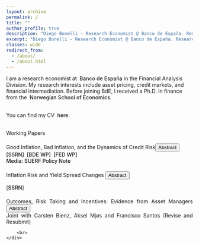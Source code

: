 ```yaml
---
layout: archive
permalink: /
title: ""
author_profile: true
description: "Diego Bonelli - Research Economist @ Banco de España. Research interests: asset pricing, intermediation, market microstructure."
excerpt: "Diego Bonelli - Research Economist @ Banco de España. Research interests: asset pricing, intermediation, market microstructure."
classes: wide
redirect_from: 
  - /about/
  - /about.html
---
```

<html lang="en">
<head>
<meta charset="UTF-8">
<meta name="viewport" content="width=device-width, initial-scale=1.0">
<meta http-equiv="X-UA-Compatible" content="ie=edge">
<meta name="description" content="Diego Bonelli - Research Economist @ Banco de España. Research interests: asset pricing, intermediation, market microstructure.">
<meta name="keywords" content="Diego Bonelli, Finance, PhD, Banco de Espana, NHH, asset pricing, intermediation, market microstructure">
<meta name="author" content="Diego Bonelli">
<link rel="canonical" href="https://diegobonelli.github.io/">

<!-- Open Graph Tags -->
<meta property="og:description" content="Diego Bonelli - Research Economist @ Banco de España. Research interests: asset pricing, intermediation, market microstructure.">
<meta property="og:type" content="profile">
<meta property="og:url" content="https://diegobonelli.github.io/">
<meta property="og:image" content="https://diegobonelli.github.io/images/profiledb.png"> <!-- Include a relevant image URL -->

<!-- Twitter Card Tags -->
<meta name="twitter:card" content="summary">
<meta name="twitter:description" content="Diego Bonelli - Research Economist @ Banco de España. Research interests: asset pricing, intermediation, market microstructure.">
<meta name="twitter:url" content="https://diegobonelli.github.io/">

<!-- Schema.org Markup -->
<script type="application/ld+json">
{
  "@context": "http://schema.org",
  "@type": "Person",
  "name": "Diego Bonelli",
  "jobTitle": "Research Economist",
  "affiliation": {
    "@type": "Organization",
    "name": "Banco de España"
  },
  "url": "https://diegobonelli.github.io/",
  "sameAs": [
    "https://github.com/diegobonelli",
    "https://www.linkedin.com/in/diego-bonelli",
    "https://diegobonelli.github.io/files/CV.pdf"
  ]
}
</script>
</head>
 <!-- <titlecolor id="about">About Me</titlecolor><br><br>-->
<normal>
I am a research economist at  <linkcolor style="margin-left: 0.25em;font-weight: 450" onclick="window.location.href='https://www.bde.es/';">Banco de España</linkcolor>  in the Financial Analysis Division. My research interests include asset pricing, credit markets, and financial intermediation. Before joining BdE, I received a Ph.D. in finance from the 
 <linkcolor style="margin-left: 0.25em;font-weight: 450" onclick="window.location.href='https://www.nhh.no/en/departments/finance/';">Norwegian School of Economics</linkcolor>.<br><br>

 You can find my CV <linkcolor style="margin-left: 0.25em;font-weight: 450" onclick="window.location.href='https://diegobonelli.github.io/files/CV.pdf';">here</linkcolor>.
  </normal><br><br>



<titlecolor id="research" style="margin-top: 20px;">Working Papers</titlecolor><br>

<div style="text-align: justify; margin-bottom: 20px;margin-top: 20px;">
    <div>
       <linkcolor 
       onclick="window.location.href='files/GIBI.pdf';">
       Good Inflation, Bad Inflation, and the Dynamics of Credit Risk</linkcolor><button onclick="toggleAbstract('abstract2')" id="abstractButton2" class="custom-button small">Abstract</button><br>
 <!--  <text style="font-size: $type-size-7;">Joint with&nbsp;<linkcolor style="font-size: $type-size-7; margin-left: 0; font-weight: 450" onclick="window.location.href='https://sites.google.com/view/berardinopalazzo/home';">Berardino Palazzo</linkcolor>&nbsp;and&nbsp;<linkcolor style="font-size: $type-size-7; margin-left: 0; font-weight: 450" onclick="window.location.href='https://ramsyamarthy.wixsite.com/home';">Ram Yamarthy</linkcolor></text><br>
 -->

<text style="font-size: $type-size-7; margin-left: 0; font-weight: 450"> 
   [<linkcolor style="font-size: $type-size-7; margin-left: 0; font-weight: 450" onclick="window.location.href='https://papers.ssrn.com/sol3/papers.cfm?abstract_id=4798269';">SSRN</linkcolor>]&nbsp;
   [<linkcolor style="font-size: $type-size-7; margin-left: 0; font-weight: 450" onclick="window.location.href='https://www.bde.es/wbe/es/publicaciones/analisis-economico-investigacion/documentos-trabajo/good-inflation-bad-inflation-implications-for-risky-asset-prices.html';">BDE WP</linkcolor>]&nbsp;
   [<linkcolor style="font-size: $type-size-7; margin-left: 0; font-weight: 450" onclick="window.location.href='https://www.federalreserve.gov/econres/feds/good-inflation-bad-inflation-implications-for-risky-asset-prices.htm';">FED WP</linkcolor>]</text><br>
  <text style="font-size: $type-size-7; margin-left: 0; font-weight: 450"> 
 Media:&nbsp;<linkcolor style="font-size: $type-size-7; margin-left: 0; font-weight: 450" onclick="window.location.href='https://www.suerf.org/publications/suerf-policy-notes-and-briefs/good-inflation-bad-inflation-and-the-dynamics-of-credit-risk/';">SUERF Policy Note</linkcolor></text>

</div>
</div>
     <!-- 
       <text style="font-size: $type-size-6;">Jan 2025</text>
       -->
<div id="abstract2" style="display: none; margin-bottom: 20px;">
    <text>
 Using inflation swap prices, we study how changes in expected inflation affect firm-level credit spreads and equity returns, and uncover evidence of a time-varying inflation sensitivity.  In times of ``good inflation,"  when inflation news is perceived by investors to be more positively correlated with real economic growth, movements in expected inflation substantially reduce corporate credit spreads and raise equity valuations. Meanwhile in times of ``bad inflation," these effects are attenuated and the opposite can take place. These dynamics naturally arise in an equilibrium asset pricing model with a time-varying inflation-growth relationship and persistent macroeconomic expectations.
        </text>
We study how changes in expected inflation affect firm-level credit spreads, and uncover evidence of a time-varying inflation sensitivity. In times of “good inflation,” when
inflation news is perceived by investors to be positively correlated with real economic growth, movements in expected inflation substantially reduce corporate credit spreads.
Meanwhile in times of “bad inflation,” these effects are attenuated and the opposite can take place. These dynamics are driven by movements in credit risk premia and naturally arise in an equilibrium asset pricing model with a time-varying inflationgrowth covariance and persistent macroeconomic expectations.       </text>
</div>
<div style="text-align: justify; margin-bottom: 20px; margin-top: 20px;">
    <div>
        <linkcolor        onclick="window.location.href='files/IRYSC.pdf';">Inflation Risk and Yield Spread Changes</linkcolor>
        <button onclick="toggleAbstract('abstract0')" id="abstractButton0" class="custom-button small">Abstract</button><br>

   <text style="font-size: $type-size-5;"> [<linkcolor style="margin-left: 0; font-weight: 450" onclick="window.location.href='https://papers.ssrn.com/sol3/papers.cfm?abstract_id=4299512';">SSRN</linkcolor>]</text>
         <!--<text style="font-size: $type-size-6;">Jan 2025</text>-->
    </div>
</div>
<div id="abstract0" style="display: none; margin-bottom: 20px;">
    <text>
Inflation risk explains a significant share of the systematic variation in yield spread changes beyond credit factors and intermediation frictions. Movements in expected inflation directly affect the real value of debt and, consequently, bond prices. I show that shocks to inflation expectations, volatility, and cyclicality—derived from inflation swap prices—are important determinants of yield spread movements. Loading patterns become more pronounced with higher ex-ante default risk and cash-flow flexibility but weaken with refinancing intensity. To rationalize the findings, I show that the same patterns emerge in a model of debt rollover risk with stochastic inflation and sticky cash flows.    </text>
</div>



<div style="text-align: justify; margin-bottom: 20px;margin-top: 20px;">
    <div>
       <linkcolor onclick="window.location.href='files/NorwayIncentives.pdf';"> Outcomes, Risk Taking and Incentives: Evidence from Asset Managers</linkcolor>
       <button onclick="toggleAbstract('abstract5')" id="abstractButton5" class="custom-button small">Abstract</button><br>
        <text style="font-size: $type-size-6;">Joint with Carsten Bienz, Aksel Mjøs and Francisco Santos </text><text style="color: $primary-color;">(Revise and Resubmit)</text>               

        <br>
    </div>
</div>
<div id="abstract5" style="display: none; margin-bottom: 20px;">
    <text>
We study incentive contracts used by asset management firms in Norway, focusing on how bonus structures impact performance. The incentive contracts in our sample are heterogeneous, with firms using both quantitative and qualitative targets. We find that higher potential bonuses tied to quantitative targets, such as the information ratio (IR), lead to better year-end IRs. In contrast, placing more weight on qualitative goals tends to reduce IR. Additionally, fund managers at risk of missing mid-year bonus thresholds actively try to boost returns, but these efforts often backfire, resulting in worse overall performance and a lower IR.
</text>
</div>
<br>

 <!-- 
<titlecolor id="research  margin-top: 20px;">Work in Progress</titlecolor>
<div style="text-align: justify; margin-bottom: 20px;margin-top: 20px;">
    <div>
       <linkcolor>Momentum Spillovers in Corporate Bonds</linkcolor>
       <button onclick="toggleAbstract('abstract4')" id="abstractButton4" class="custom-button small">Abstract</button><br>
        <text style="font-size: $type-size-6;">Joint with Katsiaryna Falkovich and Nils Friewald</text>  <br>
    </div>
</div>
<div id="abstract4" style="display: none; margin-bottom: 20px;">
    <text>
Connected firms in the stock market respond to common information with a lag, leading to momentum spillovers. While this effect had been significantly reduced in the stock market, we still find strong cross-asset momentum spillovers among corporate bonds. A strategy that buys bonds whose peers had high stock returns last month and sells bonds with underperforming peers generates an excess return of 38 basis points. Consistent with delayed response due to trading frictions, we find that momentum spillovers are larger for bonds characterized by higher search frictions, particularly those intermediated by dealers at the periphery of the dealer network.
        </text>
</div>
-->


<script>
function toggleAbstract(id) {
    var abstractDiv = document.getElementById(id);
    var button = document.getElementById("abstractButton" + id.slice(-1));
    if (abstractDiv.style.display === "none") {
        abstractDiv.style.display = "block";
        button.innerText = "Hide Abstract";
    } else {
        abstractDiv.style.display = "none";
        button.innerText = "Abstract";
    }
}
</script>